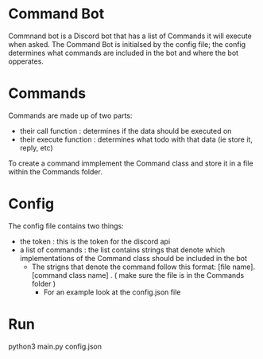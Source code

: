
# Command Bot
Commnand bot is a Discord bot that has a list of Commands it will execute when asked.
The Command Bot is initialsed by the config file; the config determines what commands are included in the bot and where the bot opperates.

# Commands
Commands are made up of two parts:
 - their call function : determines if the data should be executed on
 - their execute function : determines what todo with that data (ie store it, reply, etc)

To create a command immplement the Command class and store it in a file within the Commands folder.
  
# Config
The config file contains two things:
 - the token : this is the token for the discord api
 - a list of commands : the list contains strings that denote which implementations of the Command class should be included in the bot
    - The strigns that denote the command follow this format: [file name].[command class name] . ( make sure the file is in the Commands folder )
        - For an example look at the config.json file

# Run
python3 main.py config.json
